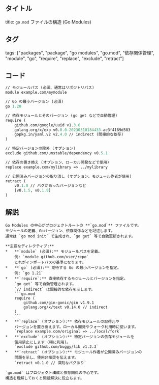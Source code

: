 ## タイトル
title: `go.mod` ファイルの構造 (Go Modules)

## タグ
tags: ["packages", "package", "go modules", "go.mod", "依存関係管理", "module", "go", "require", "replace", "exclude", "retract"]

## コード
```go.mod
// モジュールパス (必須、通常はリポジトリパス)
module example.com/mymodule

// Go の最小バージョン (必須)
go 1.20

// 依存モジュールとそのバージョン (go get などで自動管理)
require (
	github.com/google/uuid v1.3.0
	golang.org/x/exp v0.0.0-20230310184433-ae3f4189d583
	gopkg.in/yaml.v2 v2.4.0 // indirect (間接的な依存)
)

// 特定バージョンの除外 (オプション)
exclude github.com/unstable/dependency v0.5.1

// 依存の置き換え (オプション、ローカル開発などで使用)
replace example.com/mylibrary => ../mylibrary

// 公開済みバージョンの取り消し (オプション、モジュール作者が使用)
retract (
	v0.1.0 // バグがあったバージョンなど
	[v0.1.5, v0.1.9]
)

```

## 解説
```text
Go Modules の中心がプロジェクトルートの **`go.mod`** ファイルです。
モジュールの定義、Goバージョン、依存関係などを記述します。
通常は `go mod init` で生成され、`go get` 等で自動更新されます。

**主要なディレクティブ:**
*   **`module` (必須):** モジュールパスを定義。
    例: `module github.com/user/repo`
    これがインポートパスの基準になります。
*   **`go` (必須):** 期待する Go の最小バージョンを指定。
    例: `go 1.21`
*   **`require`:** 直接依存するモジュールとバージョンを指定。
    `go get` 等で自動管理されます。
    `// indirect` は間接的な依存を示します。
    ```go.mod
    require (
        github.com/gin-gonic/gin v1.9.1
        golang.org/x/text v0.14.0 // indirect
    )
    ```
*   **`replace` (オプション):** 依存モジュールの取得元や
    バージョンを置き換えます。ローカル開発やフォーク利用時に使います。
    `replace example.com/original => ../local/fork`
*   **`exclude` (オプション):** 特定バージョンの依存モジュールを
    使用禁止にします (稀に利用)。
    `exclude github.com/buggy/lib v1.2.3`
*   **`retract` (オプション):** モジュール作者が公開済みバージョンの
    問題を示し、使用非推奨を伝えます。
    `retract v0.1.0 // 深刻なバグあり`

`go.mod` はプロジェクト構成と依存関係の中心です。
構造を理解しておくと問題解決に役立ちます。